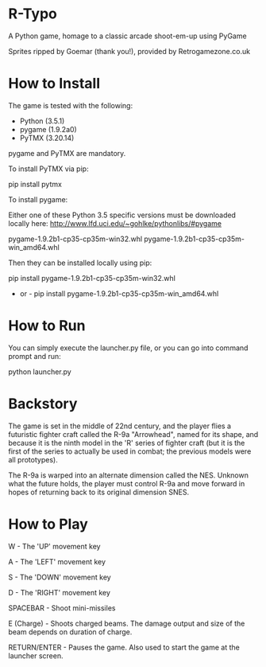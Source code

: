 # R-Typo
A Python game, homage to a classic arcade shoot-em-up using PyGame

Sprites ripped by Goemar (thank you!), provided by Retrogamezone.co.uk

# How to Install

The game is tested with the following:
- Python (3.5.1)
- pygame (1.9.2a0)
- PyTMX (3.20.14)

pygame and PyTMX are mandatory. 

To install PyTMX via pip: 

pip install pytmx

To install pygame: 

Either one of these Python 3.5 specific versions must be downloaded locally here: http://www.lfd.uci.edu/~gohlke/pythonlibs/#pygame

pygame-1.9.2b1-cp35-cp35m-win32.whl
pygame-1.9.2b1-cp35-cp35m-win_amd64.whl

Then they can be installed locally using pip:

pip install pygame-1.9.2b1-cp35-cp35m-win32.whl
- or -
pip install pygame-1.9.2b1-cp35-cp35m-win_amd64.whl

# How to Run

You can simply execute the launcher.py file, or you can go into command prompt and run: 

python launcher.py

# Backstory

The game is set in the middle of 22nd century, and the player flies a futuristic fighter craft called the R-9a "Arrowhead", named for its shape, and because it is the ninth model in the 'R' series of fighter craft (but it is the first of the series to actually be used in combat; the previous models were all prototypes). 

The R-9a is warped into an alternate dimension called the NES. Unknown what the future holds, the player must control R-9a and move forward in hopes of returning back to its original dimension SNES.

# How to Play
W - The 'UP' movement key

A - The 'LEFT' movement key

S - The 'DOWN' movement key

D - The 'RIGHT' movement key


SPACEBAR - Shoot mini-missiles

E (Charge) - Shoots charged beams. The damage output and size of the beam depends on duration of charge.

RETURN/ENTER - Pauses the game. Also used to start the game at the launcher screen.
